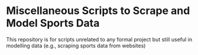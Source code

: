 # Miscellaneous Scripts to Scrape and Model Sports Data
This repository is for scripts unrelated to any formal project but still useful in modelling data (e.g., scraping sports data from websites)

